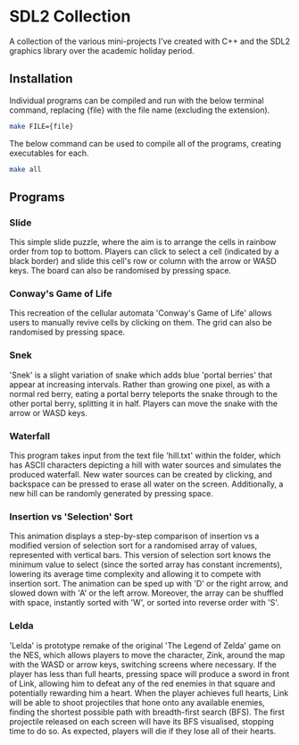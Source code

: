 # SDL2 Collection

A collection of the various mini-projects I've created with C++ and the SDL2 graphics library over the academic holiday period. 

## Installation

Individual programs can be compiled and run with the below terminal command, replacing {file} with the file name (excluding the extension).

```bash
make FILE={file}
```

The below command can be used to compile all of the programs, creating executables for each.

```bash
make all
```

## Programs

### Slide

This simple slide puzzle, where the aim is to arrange the cells in rainbow order from top to bottom. Players can click to select a cell (indicated by a black border) and slide this cell's row or column with the arrow or WASD keys. The board can also be randomised by pressing space.

### Conway's Game of Life

This recreation of the cellular automata 'Conway's Game of Life' allows users to manually revive cells by clicking on them. The grid can also be randomised by pressing space.

### Snek

'Snek' is a slight variation of snake which adds blue 'portal berries' that appear at increasing intervals. Rather than growing one pixel, as with a normal red berry, eating a portal berry teleports the snake through to the other portal berry, splitting it in half. Players can move the snake with the arrow or WASD keys.

### Waterfall

This program takes input from the text file 'hill.txt' within the folder, which has ASCII characters depicting a hill with water sources and simulates the produced waterfall. New water sources can be created by clicking, and backspace can be pressed to erase all water on the screen. Additionally, a new hill can be randomly generated by pressing space.

### Insertion vs 'Selection' Sort

This animation displays a step-by-step comparison of insertion vs a modified version of selection sort for a randomised array of values, represented with vertical bars. This version of selection sort knows the minimum value to select (since the sorted array has constant increments), lowering its average time complexity and allowing it to compete with insertion sort. The animation can be sped up with 'D' or the right arrow, and slowed down with 'A' or the left arrow. Moreover, the array can be shuffled with space, instantly sorted with 'W', or sorted into reverse order with 'S'.

### Lelda

'Lelda' is prototype remake of the original 'The Legend of Zelda' game on the NES, which allows players to move the character, Zink, around the map with the WASD or arrow keys, switching screens where necessary. If the player has less than full hearts, pressing space will produce a sword in front of Link, allowing him to defeat any of the red enemies in that square and potentially rewarding him a heart. When the player achieves full hearts, Link will be able to shoot projectiles that hone onto any available enemies, finding the shortest possible path with breadth-first search (BFS). The first projectile released on each screen will have its BFS visualised, stopping time to do so. As expected, players will die if they lose all of their hearts.
